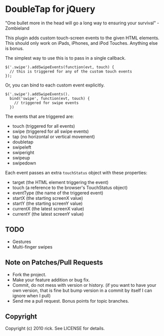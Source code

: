 # DoubleTap for jQuery

"One bullet more in the head will go a long way to ensuring your survival" - Zombieland

This plugin adds custom touch-screen events to the given HTML elements.  This should only work on iPads, iPhones, and iPod Touches.  Anything else is bonus.

The simplest way to use this is to pass in a single callback.

    $('.swipe').addSwipeEvents(function(evt, touch) {
      // this is triggered for any of the custom touch events
    });

Or, you can bind to each custom event explicitly.

    $('.swipe').addSwipeEvents().
      bind('swipe', function(evt, touch) {
        // triggered for swipe events
      })

The events that are triggered are:

* touch (triggered for all events)
* swipe (triggered for all swipe events)
* tap (no horizontal or vertical movement)
* doubletap
* swipeleft
* swiperight
* swipeup
* swipedown

Each event passes an extra `touchStatus` object with these properties:

* target (the HTML element triggering the event)
* touch (a reference to the browser's TouchStatus object)
* eventType (the name of the triggered event)
* startX (the starting screenX value)
* startY (the starting screenY value)
* currentX (the latest screenX value)
* currentY (the latest screenY value)

## TODO

* Gestures
* Multi-finger swipes

## Note on Patches/Pull Requests
 
* Fork the project.
* Make your feature addition or bug fix.
* Commit, do not mess with version or history.
  (if you want to have your own version, that is fine but bump version in a commit by itself I can ignore when I pull)
* Send me a pull request. Bonus points for topic branches.

## Copyright

Copyright (c) 2010 rick. See LICENSE for details.
